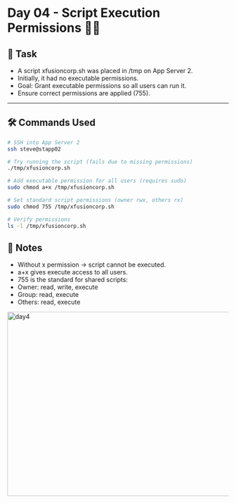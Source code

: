 # Day 04 - Script Execution Permissions 📜🔐

## 📌 Task
- A script xfusioncorp.sh was placed in /tmp on App Server 2.
- Initially, it had no executable permissions.
- Goal: Grant executable permissions so all users can run it.
- Ensure correct permissions are applied (755).
---

## 🛠️ Commands Used

```bash
# SSH into App Server 2
ssh steve@stapp02

# Try running the script (fails due to missing permissions)
./tmp/xfusioncorp.sh

# Add executable permission for all users (requires sudo)
sudo chmod a+x /tmp/xfusioncorp.sh

# Set standard script permissions (owner rwx, others rx)
sudo chmod 755 /tmp/xfusioncorp.sh

# Verify permissions
ls -l /tmp/xfusioncorp.sh

```

## 📝 Notes
- Without x permission → script cannot be executed.
- a+x gives execute access to all users.
- 755 is the standard for shared scripts:
- Owner: read, write, execute
- Group: read, execute
- Others: read, execute

<img width="897" height="419" alt="day4" src="https://github.com/user-attachments/assets/e1c7443d-95bc-43a0-89fa-3d6d8cbac274" />

